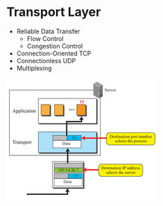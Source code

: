 # Transport Layer
- Reliable Data Transfer
  - Flow Control
  - Congestion Control
- Connection-Oriented TCP
- Connectionless UDP
- Multiplexing

![](fig/ip-port.png)
